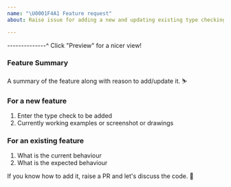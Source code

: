 ```yaml
---
name: "\U0001F4A1 Feature request"
about: Raise issue for adding a new and updating existing type checking feature of package

---
```

--------------^ Click "Preview" for a nicer view!

### Feature Summary

A summary of the feature along with reason to add/update it. ⛷

### For a new feature 

1. Enter the type check to be added
2. Currently working examples or screenshot or drawings

### For an existing feature 

1. What is the current behaviour
2. What is the expected behaviour

If you know how to add it, raise a PR and let's discuss the code. 🤖
